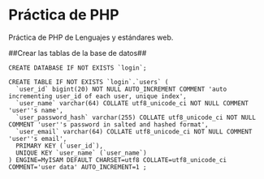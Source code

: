 Práctica de PHP
===============

Práctica de PHP de Lenguajes y estándares web.

##Crear las tablas de la base de datos##

	CREATE DATABASE IF NOT EXISTS `login`;
	
	CREATE TABLE IF NOT EXISTS `login`.`users` (
	  `user_id` bigint(20) NOT NULL AUTO_INCREMENT COMMENT 'auto incrementing user_id of each user, unique index',
	  `user_name` varchar(64) COLLATE utf8_unicode_ci NOT NULL COMMENT 'user''s name',
	  `user_password_hash` varchar(255) COLLATE utf8_unicode_ci NOT NULL COMMENT 'user''s password in salted and hashed format',
	  `user_email` varchar(64) COLLATE utf8_unicode_ci NOT NULL COMMENT 'user''s email',
	  PRIMARY KEY (`user_id`),
	  UNIQUE KEY `user_name` (`user_name`)
	) ENGINE=MyISAM DEFAULT CHARSET=utf8 COLLATE=utf8_unicode_ci COMMENT='user data' AUTO_INCREMENT=1 ;

